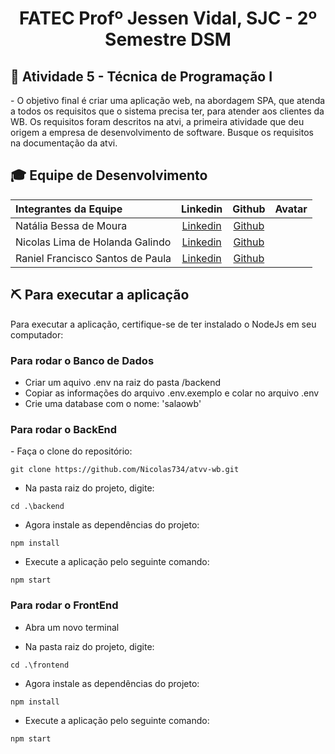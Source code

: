 <p align="center">
<h1 align="center"> FATEC Profº Jessen Vidal, SJC - 2º Semestre DSM </h1>

<h2> 📑 Atividade 5 - Técnica de Programação I </h2>
  -  O objetivo final é criar uma aplicação web, na abordagem SPA, que atenda a todos os requisitos que o sistema
precisa ter, para atender aos clientes da WB. Os requisitos foram descritos na atvi, a primeira atividade que
deu origem a empresa de desenvolvimento de software. Busque os requisitos na documentação da atvi.

<div id='equipe'>
<h2> 🎓 Equipe de Desenvolvimento </h2>

|Integrantes da Equipe|Linkedin|Github|Avatar|
|:---------|:-------:|:------:|:------:|
|Natália Bessa de Moura|[Linkedin](https://www.linkedin.com/in/natalia-bessa-59b671220/) | [Github](https://github.com/lirabessa)|
|Nicolas Lima de Holanda Galindo|[Linkedin](https://www.linkedin.com/in/nicolas-lima-2a75a3220/) | [Github](https://github.com/Nicolas734)|
|Raniel Francisco Santos de Paula|[Linkedin](https://www.linkedin.com/in/raniel-santos-204878222/)| [Github](https://github.com/Raniel-Santos)|
  
<h2> ⛏️ Para executar a aplicação</h2>
  
  Para executar a aplicação, certifique-se de ter instalado o NodeJs em seu computador:
  
   <h3>Para rodar o Banco de Dados</h3>
 
  - Criar um aquivo .env na raiz do pasta /backend
  - Copiar as informações do arquivo .env.exemplo e colar no arquivo .env
  - Crie uma database com o nome: 'salaowb'
  
  <h3>Para rodar o BackEnd</h3>
- Faça o clone do repositório:
 
```
git clone https://github.com/Nicolas734/atvv-wb.git
```
- Na pasta raiz do projeto, digite:
```
cd .\backend
```
- Agora instale as dependências do projeto:
``` 
npm install
``` 
- Execute a aplicação pelo seguinte comando:
```
npm start
 ```
  
  <h3>Para rodar o FrontEnd</h3>
 
- Abra um novo terminal

- Na pasta raiz do projeto, digite:
```
cd .\frontend
```
- Agora instale as dependências do projeto:
``` 
npm install
``` 
- Execute a aplicação pelo seguinte comando:
```
npm start
 ```
  
